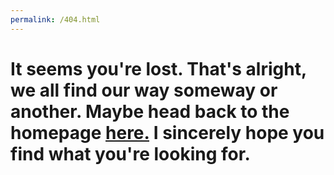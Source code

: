 ```yaml
---
permalink: /404.html
---
```


# It seems you're lost. That's alright, we all find our way someway or another. Maybe head back to the homepage [here.](https://superhylia.github.io/waddlebot/) I sincerely hope you find what you're looking for.
